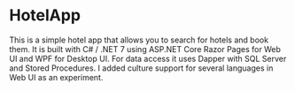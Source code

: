# HotelApp

This is a simple hotel app that allows you to search for hotels and book them. It is built with C# / .NET 7 using ASP.NET Core Razor Pages for Web UI and WPF for Desktop UI.
For data access it uses Dapper with SQL Server and Stored Procedures. I added culture support for several languages in Web UI as an experiment.
